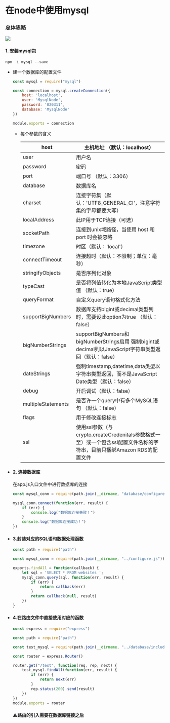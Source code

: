 # 在node中使用mysql

### 总体思路

<img src="https://43423.oss-cn-beijing.aliyuncs.com/img/20190915204541.png"/>



#### 1. 安装mysql包

`npm  i mysql --save`

+ 建一个数据库的配置文件

  ```javascript
  const mysql = require("mysql")
  
  const connection = mysql.createConnection({
      host: 'localhost',
      user: 'MysqlNode',
      password: '020311',
      database: 'MysqlNode'
  })
  
  module.exports = connection
  
  ```

  + 每个参数的含义

    | host               | 主机地址 （默认：localhost）                                 |
    | ------------------ | ------------------------------------------------------------ |
    | user               | 用户名                                                       |
    | password           | 密码                                                         |
    | port               | 端口号 （默认：3306）                                        |
    | database           | 数据库名                                                     |
    | charset            | 连接字符集（默认：'UTF8_GENERAL_CI'，注意字符集的字母都要大写） |
    | localAddress       | 此IP用于TCP连接（可选）                                      |
    | socketPath         | 连接到unix域路径，当使用 host 和 port 时会被忽略             |
    | timezone           | 时区（默认：'local'）                                        |
    | connectTimeout     | 连接超时（默认：不限制；单位：毫秒）                         |
    | stringifyObjects   | 是否序列化对象                                               |
    | typeCast           | 是否将列值转化为本地JavaScript类型值 （默认：true）          |
    | queryFormat        | 自定义query语句格式化方法                                    |
    | supportBigNumbers  | 数据库支持bigint或decimal类型列时，需要设此option为true （默认：false） |
    | bigNumberStrings   | supportBigNumbers和bigNumberStrings启用 强制bigint或decimal列以JavaScript字符串类型返回（默认：false） |
    | dateStrings        | 强制timestamp,datetime,data类型以字符串类型返回，而不是JavaScript Date类型（默认：false） |
    | debug              | 开启调试（默认：false）                                      |
    | multipleStatements | 是否许一个query中有多个MySQL语句 （默认：false）             |
    | flags              | 用于修改连接标志                                             |
    | ssl                | 使用ssl参数（与crypto.createCredenitals参数格式一至）或一个包含ssl配置文件名称的字符串，目前只捆绑Amazon RDS的配置文件 |



+ #### 2. 连接数据库

  在app.js入口文件中进行数据库的连接

  ```javascript
  const mysql_conn = require(path.join(__dirname, "database/configure.js")) //加载数据库配置信息
  
  mysql_conn.connect(function(err, result) {
      if (err) {
          console.log("数据库连接失败！")
      }
      console.log("数据库连接成功！")
  })
  ```

+ #### 3.封装对应的**SQL**语句数据处理函数

  ```javascript
  const path = require("path")
  
  const mysql_conn = require(path.join(__dirname, "../configure.js"))
  
  exports.findAll = function(callback) {
      let sql = 'SELECT * FROM websites ';
      mysql_conn.query(sql, function(err, result) {
          if (err) {
              return callback(err)
          }
          return callback(null, result)
      })
  }
  ```

+ #### 4.在路由文件中直接使用对应的函数

  ```javascript
  const express = require("express")
  
  const path = require("path")
  
  const test_mysql = require(path.join(__dirname, "../database/include/test_mysql.js"))
  
  const router = express.Router()
  
  router.get("/test", function(req, rep, next) {
      test_mysql.findAll(function(err, result) {
          if (err) {
              return next(err)
          }
          rep.status(200).send(result)
      })
  })
  module.exports = router
  ```

  #### :warning:路由的引入需要在数据库链接之后

  

